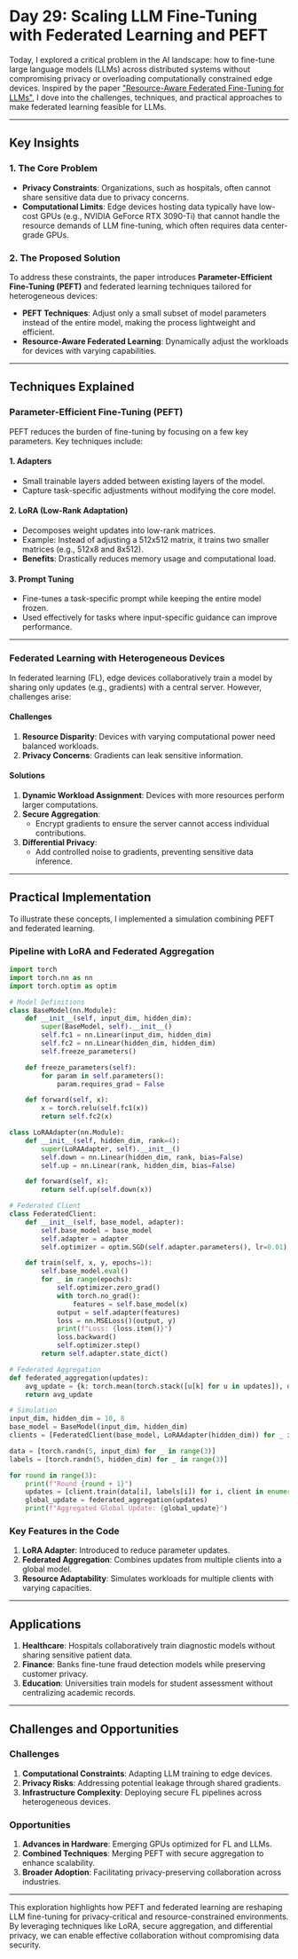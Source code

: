 
# **Day 29: Scaling LLM Fine-Tuning with Federated Learning and PEFT**

Today, I explored a critical problem in the AI landscape: how to fine-tune large language models (LLMs) across distributed systems without compromising privacy or overloading computationally constrained edge devices. Inspired by the paper ["Resource-Aware Federated Fine-Tuning for LLMs"](https://arxiv.org/pdf/2404.06448), I dove into the challenges, techniques, and practical approaches to make federated learning feasible for LLMs.

---

## **Key Insights**

### **1. The Core Problem**

- **Privacy Constraints**: Organizations, such as hospitals, often cannot share sensitive data due to privacy concerns.
- **Computational Limits**: Edge devices hosting data typically have low-cost GPUs (e.g., NVIDIA GeForce RTX 3090-Ti) that cannot handle the resource demands of LLM fine-tuning, which often requires data center-grade GPUs.

### **2. The Proposed Solution**

To address these constraints, the paper introduces **Parameter-Efficient Fine-Tuning (PEFT)** and federated learning techniques tailored for heterogeneous devices:

- **PEFT Techniques**: Adjust only a small subset of model parameters instead of the entire model, making the process lightweight and efficient.
- **Resource-Aware Federated Learning**: Dynamically adjust the workloads for devices with varying capabilities.

---

## **Techniques Explained**

### **Parameter-Efficient Fine-Tuning (PEFT)**

PEFT reduces the burden of fine-tuning by focusing on a few key parameters. Key techniques include:

#### **1. Adapters**

- Small trainable layers added between existing layers of the model.
- Capture task-specific adjustments without modifying the core model.

#### **2. LoRA (Low-Rank Adaptation)**

- Decomposes weight updates into low-rank matrices.
- Example: Instead of adjusting a 512x512 matrix, it trains two smaller matrices (e.g., 512x8 and 8x512).
- **Benefits**: Drastically reduces memory usage and computational load.

#### **3. Prompt Tuning**

- Fine-tunes a task-specific prompt while keeping the entire model frozen.
- Used effectively for tasks where input-specific guidance can improve performance.

---

### **Federated Learning with Heterogeneous Devices**

In federated learning (FL), edge devices collaboratively train a model by sharing only updates (e.g., gradients) with a central server. However, challenges arise:

#### **Challenges**

1. **Resource Disparity**: Devices with varying computational power need balanced workloads.
2. **Privacy Concerns**: Gradients can leak sensitive information.

#### **Solutions**

1. **Dynamic Workload Assignment**: Devices with more resources perform larger computations.
2. **Secure Aggregation**:
    - Encrypt gradients to ensure the server cannot access individual contributions.
3. **Differential Privacy**:
    - Add controlled noise to gradients, preventing sensitive data inference.

---

## **Practical Implementation**

To illustrate these concepts, I implemented a simulation combining PEFT and federated learning.

### **Pipeline with LoRA and Federated Aggregation**

```python
import torch
import torch.nn as nn
import torch.optim as optim

# Model Definitions
class BaseModel(nn.Module):
    def __init__(self, input_dim, hidden_dim):
        super(BaseModel, self).__init__()
        self.fc1 = nn.Linear(input_dim, hidden_dim)
        self.fc2 = nn.Linear(hidden_dim, hidden_dim)
        self.freeze_parameters()

    def freeze_parameters(self):
        for param in self.parameters():
            param.requires_grad = False

    def forward(self, x):
        x = torch.relu(self.fc1(x))
        return self.fc2(x)

class LoRAAdapter(nn.Module):
    def __init__(self, hidden_dim, rank=4):
        super(LoRAAdapter, self).__init__()
        self.down = nn.Linear(hidden_dim, rank, bias=False)
        self.up = nn.Linear(rank, hidden_dim, bias=False)

    def forward(self, x):
        return self.up(self.down(x))

# Federated Client
class FederatedClient:
    def __init__(self, base_model, adapter):
        self.base_model = base_model
        self.adapter = adapter
        self.optimizer = optim.SGD(self.adapter.parameters(), lr=0.01)

    def train(self, x, y, epochs=1):
        self.base_model.eval()
        for _ in range(epochs):
            self.optimizer.zero_grad()
            with torch.no_grad():
                features = self.base_model(x)
            output = self.adapter(features)
            loss = nn.MSELoss()(output, y)
            print(f"Loss: {loss.item()}")
            loss.backward()
            self.optimizer.step()
        return self.adapter.state_dict()

# Federated Aggregation
def federated_aggregation(updates):
    avg_update = {k: torch.mean(torch.stack([u[k] for u in updates]), dim=0) for k in updates[0].keys()}
    return avg_update

# Simulation
input_dim, hidden_dim = 10, 8
base_model = BaseModel(input_dim, hidden_dim)
clients = [FederatedClient(base_model, LoRAAdapter(hidden_dim)) for _ in range(3)]

data = [torch.randn(5, input_dim) for _ in range(3)]
labels = [torch.randn(5, hidden_dim) for _ in range(3)]

for round in range(3):
    print(f"Round {round + 1}")
    updates = [client.train(data[i], labels[i]) for i, client in enumerate(clients)]
    global_update = federated_aggregation(updates)
    print(f"Aggregated Global Update: {global_update}")
```

### **Key Features in the Code**

1. **LoRA Adapter**: Introduced to reduce parameter updates.
2. **Federated Aggregation**: Combines updates from multiple clients into a global model.
3. **Resource Adaptability**: Simulates workloads for multiple clients with varying capacities.

---

## **Applications**

1. **Healthcare**: Hospitals collaboratively train diagnostic models without sharing sensitive patient data.
2. **Finance**: Banks fine-tune fraud detection models while preserving customer privacy.
3. **Education**: Universities train models for student assessment without centralizing academic records.

---

## **Challenges and Opportunities**

### **Challenges**

1. **Computational Constraints**: Adapting LLM training to edge devices.
2. **Privacy Risks**: Addressing potential leakage through shared gradients.
3. **Infrastructure Complexity**: Deploying secure FL pipelines across heterogeneous devices.

### **Opportunities**

1. **Advances in Hardware**: Emerging GPUs optimized for FL and LLMs.
2. **Combined Techniques**: Merging PEFT with secure aggregation to enhance scalability.
3. **Broader Adoption**: Facilitating privacy-preserving collaboration across industries.

---

This exploration highlights how PEFT and federated learning are reshaping LLM fine-tuning for privacy-critical and resource-constrained environments. By leveraging techniques like LoRA, secure aggregation, and differential privacy, we can enable effective collaboration without compromising data security.
